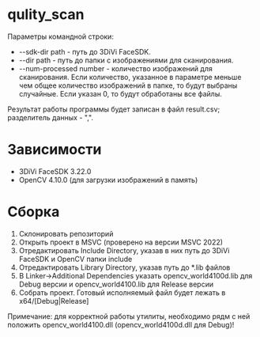 # qulity_scan

Параметры командной строки:
- --sdk-dir path - путь до 3DiVi FaceSDK.
- --dir path - путь до папки с изображениями для сканирования.
- --num-processed number - количество изображений для сканирования. Если количество, указанное в параметре меньше чем общее количество изображений в папке, то будут выбраны случайные. Если указан 0, то будут обработаны все файлы.

Результат работы программы будет записан в файл result.csv; разделитель данных - ",".

# Зависимости
- 3DiVi FaceSDK 3.22.0
- OpenCV 4.10.0 (для загрузки изображений в память)

# Сборка
1. Склонировать репозиторий
2. Открыть проект в MSVC (проверено на версии MSVC 2022)
3. Отредактировать Include Directory, указав в них путь до 3DiVi FaceSDK и OpenCV папки include
4. Отредактировать Library Directory, указав путь до *.lib файлов
5. В Linker->Additional Dependencies указать opencv_world4100d.lib для Debug версии и opencv_world4100.lib для Release версии
6. Собрать проект. Готовый исполняемый файл будет лежать в x64/[Debug|Release]

Примечание: для корректной работы утилиты, необходимо рядм с ней положить opencv_world4100.dll (opencv_world4100d.dll для Debug)!